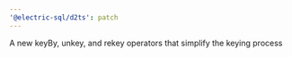 ```yaml
---
'@electric-sql/d2ts': patch
---
```


A new keyBy, unkey, and rekey operators that simplify the keying process

